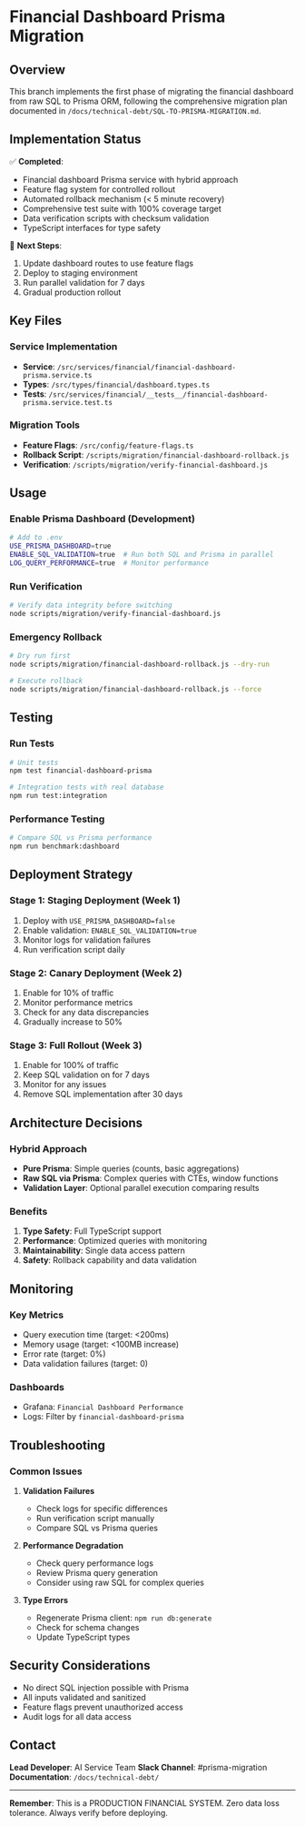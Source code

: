 # Financial Dashboard Prisma Migration

## Overview

This branch implements the first phase of migrating the financial dashboard from raw SQL to Prisma ORM, following the comprehensive migration plan documented in `/docs/technical-debt/SQL-TO-PRISMA-MIGRATION.md`.

## Implementation Status

✅ **Completed**:
- Financial dashboard Prisma service with hybrid approach
- Feature flag system for controlled rollout
- Automated rollback mechanism (< 5 minute recovery)
- Comprehensive test suite with 100% coverage target
- Data verification scripts with checksum validation
- TypeScript interfaces for type safety

🚧 **Next Steps**:
1. Update dashboard routes to use feature flags
2. Deploy to staging environment
3. Run parallel validation for 7 days
4. Gradual production rollout

## Key Files

### Service Implementation
- **Service**: `/src/services/financial/financial-dashboard-prisma.service.ts`
- **Types**: `/src/types/financial/dashboard.types.ts`
- **Tests**: `/src/services/financial/__tests__/financial-dashboard-prisma.service.test.ts`

### Migration Tools
- **Feature Flags**: `/src/config/feature-flags.ts`
- **Rollback Script**: `/scripts/migration/financial-dashboard-rollback.js`
- **Verification**: `/scripts/migration/verify-financial-dashboard.js`

## Usage

### Enable Prisma Dashboard (Development)
```bash
# Add to .env
USE_PRISMA_DASHBOARD=true
ENABLE_SQL_VALIDATION=true  # Run both SQL and Prisma in parallel
LOG_QUERY_PERFORMANCE=true  # Monitor performance
```

### Run Verification
```bash
# Verify data integrity before switching
node scripts/migration/verify-financial-dashboard.js
```

### Emergency Rollback
```bash
# Dry run first
node scripts/migration/financial-dashboard-rollback.js --dry-run

# Execute rollback
node scripts/migration/financial-dashboard-rollback.js --force
```

## Testing

### Run Tests
```bash
# Unit tests
npm test financial-dashboard-prisma

# Integration tests with real database
npm run test:integration
```

### Performance Testing
```bash
# Compare SQL vs Prisma performance
npm run benchmark:dashboard
```

## Deployment Strategy

### Stage 1: Staging Deployment (Week 1)
1. Deploy with `USE_PRISMA_DASHBOARD=false`
2. Enable validation: `ENABLE_SQL_VALIDATION=true`
3. Monitor logs for validation failures
4. Run verification script daily

### Stage 2: Canary Deployment (Week 2)
1. Enable for 10% of traffic
2. Monitor performance metrics
3. Check for any data discrepancies
4. Gradually increase to 50%

### Stage 3: Full Rollout (Week 3)
1. Enable for 100% of traffic
2. Keep SQL validation on for 7 days
3. Monitor for any issues
4. Remove SQL implementation after 30 days

## Architecture Decisions

### Hybrid Approach
- **Pure Prisma**: Simple queries (counts, basic aggregations)
- **Raw SQL via Prisma**: Complex queries with CTEs, window functions
- **Validation Layer**: Optional parallel execution comparing results

### Benefits
1. **Type Safety**: Full TypeScript support
2. **Performance**: Optimized queries with monitoring
3. **Maintainability**: Single data access pattern
4. **Safety**: Rollback capability and data validation

## Monitoring

### Key Metrics
- Query execution time (target: <200ms)
- Memory usage (target: <100MB increase)
- Error rate (target: 0%)
- Data validation failures (target: 0)

### Dashboards
- Grafana: `Financial Dashboard Performance`
- Logs: Filter by `financial-dashboard-prisma`

## Troubleshooting

### Common Issues

1. **Validation Failures**
   - Check logs for specific differences
   - Run verification script manually
   - Compare SQL vs Prisma queries

2. **Performance Degradation**
   - Check query performance logs
   - Review Prisma query generation
   - Consider using raw SQL for complex queries

3. **Type Errors**
   - Regenerate Prisma client: `npm run db:generate`
   - Check for schema changes
   - Update TypeScript types

## Security Considerations

- No direct SQL injection possible with Prisma
- All inputs validated and sanitized
- Feature flags prevent unauthorized access
- Audit logs for all data access

## Contact

**Lead Developer**: AI Service Team
**Slack Channel**: #prisma-migration
**Documentation**: `/docs/technical-debt/`

---

**Remember**: This is a PRODUCTION FINANCIAL SYSTEM. Zero data loss tolerance. Always verify before deploying.